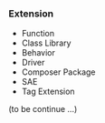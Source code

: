### Extension

- Function
- Class Library
- Behavior
- Driver
- Composer Package
- SAE
- Tag Extension

(to be continue ...)
